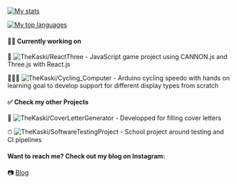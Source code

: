 [![My stats](https://github-readme-stats.vercel.app/api/?username=TheKaski&custom_title=Stats&show_icons=false&theme=radical&layout=compact&hide=prs,issues)](https://github.com/TheKaski/github-readme-stats)

[![My top languages ](https://github-readme-stats.vercel.app/api/top-langs/?username=TheKaski&theme=radical&layout=compact)](https://github.com/TheKaski/github-readme-stats)

#### 👨‍💻 Currently working on
👾 ![TheKaski/ReactThree](https://github.com/TheKaski/ReactThree) - JavaScript game project using CANNON.js and Three.js with React.js

🚴🏼‍♀️ ![TheKaski/Cycling_Computer](https://github.com/TheKaski/cycling_computer) - Arduino cycling speedo with hands on learning goal to develop support for different display types from scratch

#### ✅ Check my other Projects
📧 ![TheKaski/CoverLetterGenerator](https://github.com/TheKaski/CoverLetterGenerator) - Developped for filling cover letters

⏱ ![TheKaski/SoftwareTestingProject](https://github.com/TheKaski/SoftwareTestingProject) - School project around testing and CI pipelines

#### Want to reach me? Check out my blog on Instagram:
📷 [Blog](https://www.instagram.com/emilechoes/)
